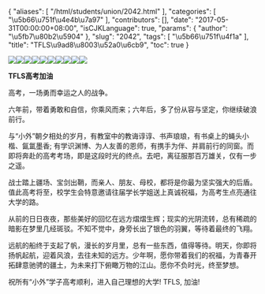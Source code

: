 {
    "aliases": [
        "/html/students/union/2042.html"
    ],
    "categories": [
        "\u5b66\u751f\u4e4b\u7a97"
    ],
    "contributors": [],
    "date": "2017-05-31T00:00:00+08:00",
    "isCJKLanguage": true,
    "params": {
        "author": "\u5fb7\u80b2\u5904"
    },
    "slug": "2042",
    "tags": [
        "\u5b66\u751f\u4f1a"
    ],
    "title": "TFLS\u9ad8\u8003\u52a0\u6cb9",
    "toc": true
}

![](https://cdn.tfls.online/mirror/full/f569ec83cc551e18c384e9e47c54fc81f0e45135.jpg)![](https://cdn.tfls.online/mirror/full/1ae1fc13bf66591918b2bf224a017b66713a8568.jpg)![](https://cdn.tfls.online/mirror/full/0c21b4a11067d090f0da466a15962eabf1b02ca8.jpg)![](https://cdn.tfls.online/mirror/full/8a27080de931b1338c3ed6674f25c0d353269771.jpg)![](https://cdn.tfls.online/mirror/full/de29fa511e26cfd74aeccff0115fd56b18a76824.jpg)![](https://cdn.tfls.online/mirror/full/b2462d0a5fe105f594192d321c922eb505539b94.jpg)![](https://cdn.tfls.online/mirror/full/1a3a06b5cb423949dc4ebe5adf8bc330cc97c6ed.jpg)![](https://cdn.tfls.online/mirror/full/75ba5a894675cd7a5c17320faea1568948083dc1.jpg)![](https://cdn.tfls.online/mirror/full/f94a14e785fddb54c5bafae2635bf2f6bc836562.jpg)![](https://cdn.tfls.online/mirror/full/df941ada6ff799220382c4185a306d5461fb3341.jpg)




  





**TFLS高考加油**




高考，一场勇而幸运之人的战争。




六年前，带着勇敢和自信，你乘风而来；六年后，多了份从容与坚定，你继续破浪前行。




与“小外”朝夕相处的岁月，有教室中的教诲谆谆、书声琅琅，有书桌上的蝇头小楷、氤氲墨香; 有学识渊博、为人友善的恩师，有携手为伴、并肩前行的同窗。而即将奔赴的高考考场，即是这段时光的终点。去吧，离征服那百万雄关，仅有一步之遥。




战士踏上疆场、宝剑出鞘，而亲人、朋友、母校，都将是你最为坚实强大的后盾。值此高考将至，校学生会特意邀请往届学长学姐送上真诚祝福，为高考生点亮通往大学的路。




从前的日日夜夜，那些美好的回忆在远方熠熠生辉；现实的光阴流转，总有稀疏的暗影在梦里几经斑驳。不知不觉中，身旁长出了银色的羽翼，等待着最终的飞翔。




远航的船终于支起了帆，漫长的岁月里，总有一些东西，值得等待。明天，你即将扬帆起航，迎着风浪，去往未知的远方。少年啊，愿你带着我们的祝福，为青春开拓肆意驰骋的疆土，为未来打下俯瞰万物的江山。愿你不负时光，终至梦想。




祝所有“小外”学子高考顺利，进入自己理想的大学! TFLS, 加油!




  



